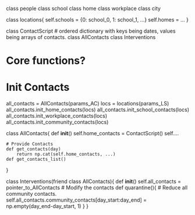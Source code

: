 class people
class school
class home
class workplace
class city

class locations{
    self.schools = {0: school_0, 1: school_1, ...}
    self.homes = ...
}

class ContactScript # ordered dictionary with keys being dates, values being arrays of contacts. 
class AllContacts
class Interventions

# Core functions?

# Init Contacts
all_contacts = AllContacts(params_AC)
locs = locations(params_LS)
all_contacts.init_home_contacts(locs)
all_contacts.init_school_contacts(locs)
all_contacts.init_workplace_contacts(locs)
all_contacts.init_community_contacts(locs)

class AllContacts{
    def __init__()
        self.home_contacts = ContactScript()
        self....

    # Provide Contacts
    def get_contacts(day)
        return np.cat(self.home_contacts, ...)
    def get_contacts_list()
}

class Interventions(friend class AllContacts){
    def __init__()
        self.all_contacts = pointer_to_AllContacts
    # Modify the contacts
    def quarantine(){
        # Reduce all community contacts. 
        self.all_contacts.community_contacts[day_start:day_end] = np.empty(day_end-day_start, 1)
    }
}